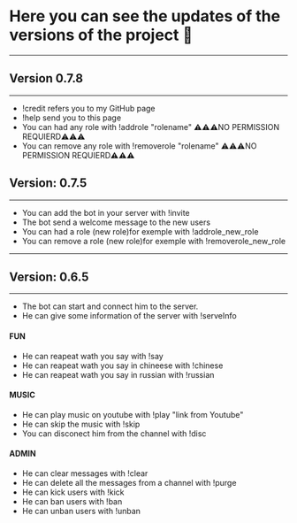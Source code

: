 # Here you can see the updates of the versions of the project 🙂
---
## Version 0.7.8
---
- !credit refers you to my GitHub page
- !help send you to this page
- You can had any role  with !addrole "rolename"      ⚠️⚠️⚠️NO PERMISSION REQUIERD⚠️⚠️⚠️
- You can remove any role with !removerole "rolename" ⚠️⚠️⚠️NO PERMISSION REQUIERD⚠️⚠️⚠️


## Version: 0.7.5
---
- You can add the bot in your server with !invite
- The bot send a welcome message to the new users
- You can had a role (new role)for exemple with !addrole_new_role 
- You can remove a role (new role)for exemple with !removerole_new_role 

---
## Version: 0.6.5
---
- The bot can start and connect him to the server. 
- He can give some information of the server with !serveInfo

#### FUN

- He can reapeat wath you say with !say 
- He can reapeat wath you say in chineese with  !chinese
- He can reapeat wath you say in russian with  !russian

#### MUSIC

- He can play music on youtube  with !play "link from Youtube"
- He can skip the music with !skip
- You can disconect him from the channel with !disc

#### ADMIN

- He can clear messages with !clear
- He can delete all the messages from a channel with !purge
- He can kick users with !kick
- He can ban users with !ban
- He can unban users with !unban
